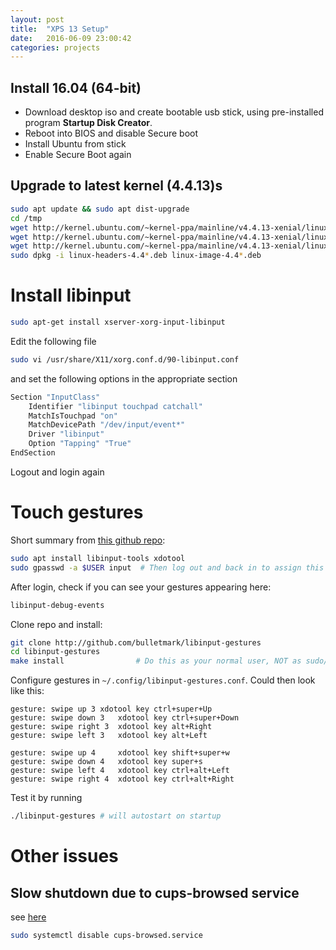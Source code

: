 ```yaml
---
layout: post
title:  "XPS 13 Setup"
date:   2016-06-09 23:00:42
categories: projects
---
```


## Install 16.04 (64-bit)
- Download desktop iso and create bootable usb stick, using pre-installed program **Startup Disk Creator**.
- Reboot into BIOS and disable Secure boot
- Install Ubuntu from stick
- Enable Secure Boot again

## Upgrade to latest kernel (4.4.13)s
```bash
sudo apt update && sudo apt dist-upgrade
cd /tmp
wget http://kernel.ubuntu.com/~kernel-ppa/mainline/v4.4.13-xenial/linux-headers-4.4.13-040413_4.4.13-040413.201606072354_all.deb
wget http://kernel.ubuntu.com/~kernel-ppa/mainline/v4.4.13-xenial/linux-headers-4.4.13-040413-generic_4.4.13-040413.201606072354_amd64.deb
wget http://kernel.ubuntu.com/~kernel-ppa/mainline/v4.4.13-xenial/linux-image-4.4.13-040413-generic_4.4.13-040413.201606072354_amd64.deb
sudo dpkg -i linux-headers-4.4*.deb linux-image-4.4*.deb
```

# Install libinput
```bash
sudo apt-get install xserver-xorg-input-libinput
```
Edit the following file

```bash
sudo vi /usr/share/X11/xorg.conf.d/90-libinput.conf
```
and set the following options in the appropriate section

```bash
Section "InputClass"
    Identifier "libinput touchpad catchall"
    MatchIsTouchpad "on"
    MatchDevicePath "/dev/input/event*"
    Driver "libinput"
    Option "Tapping" "True"
EndSection
```
Logout and login again

# Touch gestures
Short summary from [this github repo](https://github.com/bulletmark/libinput-gestures):

```bash
sudo apt install libinput-tools xdotool
sudo gpasswd -a $USER input  # Then log out and back in to assign this group
```
After login, check if you can see your gestures appearing here:

```bash
libinput-debug-events
```
Clone repo and install:

```bash
git clone http://github.com/bulletmark/libinput-gestures
cd libinput-gestures
make install                # Do this as your normal user, NOT as sudo/root.
```
Configure gestures in `~/.config/libinput-gestures.conf`.
Could then look like this:

```
gesture: swipe up 3	xdotool key ctrl+super+Up
gesture: swipe down 3	xdotool key ctrl+super+Down
gesture: swipe right 3	xdotool key alt+Right
gesture: swipe left 3	xdotool key alt+Left

gesture: swipe up 4     xdotool key shift+super+w
gesture: swipe down 4   xdotool key super+s
gesture: swipe left 4   xdotool key ctrl+alt+Left
gesture: swipe right 4  xdotool key ctrl+alt+Right
```
Test it by running

```bash
./libinput-gestures # will autostart on startup
```

# Other issues

## Slow shutdown due to cups-browsed service
see [here](http://askubuntu.com/questions/760952/slow-shutdown-on-ubuntu-16-04-lts-stopping-thermal-daemon-running-fit-make-remo)

```bash
sudo systemctl disable cups-browsed.service
```
